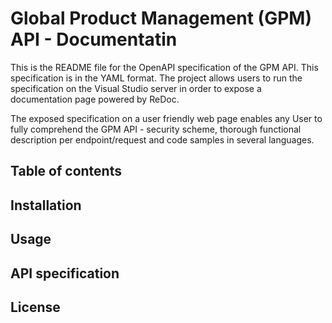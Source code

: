# Global Product Management (GPM) API - Documentatin

 This is the README file for the OpenAPI specification of the GPM API. This specification is in the YAML format.
 The project allows users to run the specification on the Visual Studio server in order to expose a documentation page powered by ReDoc.
 
 The exposed specification on a user friendly web page enables any User to fully comprehend the GPM API - security scheme, thorough functional description per endpoint/request and code samples in several languages.
 
 ## Table of contents
 ## Installation
 ## Usage
 ## API specification
 ## License